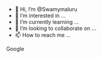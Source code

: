 - 👋 Hi, I’m @Swamymaluru
- 👀 I’m interested in ...
- 🌱 I’m currently learning ...
- 💞️ I’m looking to collaborate on ...
- 📫 How to reach me ...

Google
<!---
Swamymaluru/Swamymaluru is a ✨ special ✨ repository because its `README.md` (this file) appears on your GitHub profile.
You can click the Preview link to take a look at your changes.
--->
